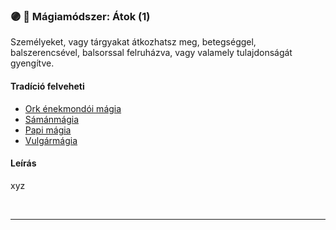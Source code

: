 ### 🟣 💫 Mágiamódszer: Átok (1)

Személyeket, vagy tárgyakat átkozhatsz meg, betegséggel, balszerencsével, balsorssal felruházva, vagy valamely tulajdonságát gyengítve.

#### Tradíció felveheti

- [Ork énekmondói mágia](../051_07_ork_enekmondoi_magia.md)
- [Sámánmágia](../051_06_samanmagia.md)
- [Papi mágia](../100_papimagia.md)
- [Vulgármágia](../051_02_vulgarmagia.md)

#### Leírás

xyz

<br />

---
